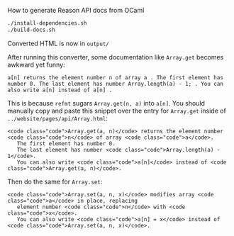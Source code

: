 How to generate Reason API docs from OCaml

```bash
./install-dependencies.sh
./build-docs.sh
```

Converted HTML is now in `output/`

After running this converter, some documentation like `Array.get` becomes awkward yet funny:

`a[n] returns the element number n of array a . The first element has number 0. The last element has number Array.length(a) - 1; . You can also write a[n] instead of a[n] .`

This is because `refmt` sugars `Array.get(n, a)` into `a[n]`. You should manually copy and paste this snippet over the entry for `Array.get` inside of `../website/pages/api/Array.html`:

```
<code class="code">Array.get(a, n)</code> returns the element number <code class="code">n</code> of array <code class="code">a</code>.
   The first element has number 0.
   The last element has number <code class="code">Array.length(a) - 1</code>.
   You can also write <code class="code">a[n]</code> instead of <code class="code">Array.get(a, n)</code>.
```

Then do the same for `Array.set`:

```
<code class="code">Array.set(a, n, x)</code> modifies array <code class="code">a</code> in place, replacing
   element number <code class="code">n</code> with <code class="code">x</code>.
   You can also write <code class="code">a[n] = x</code> instead of <code class="code">Array.set(a, n, x)</code>.
```
